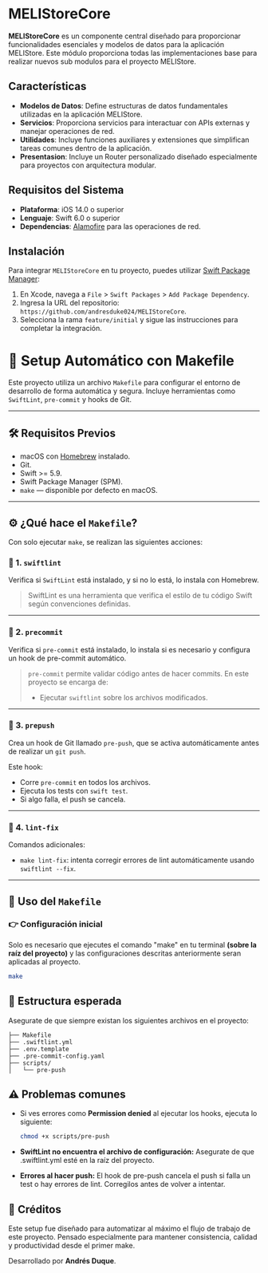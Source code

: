 # MELIStoreCore

**MELIStoreCore** es un componente central diseñado para proporcionar funcionalidades esenciales y modelos de datos para la aplicación MELIStore. Este módulo proporciona todas las implementaciones base para realizar nuevos sub modulos para el proyecto MELIStore.

## Características

- **Modelos de Datos**: Define estructuras de datos fundamentales utilizadas en la aplicación MELIStore.
- **Servicios**: Proporciona servicios para interactuar con APIs externas y manejar operaciones de red.
- **Utilidades**: Incluye funciones auxiliares y extensiones que simplifican tareas comunes dentro de la aplicación.
- **Presentasion**: Incluye un Router personalizado diseñado especialmente para proyectos con arquitectura modular.


## Requisitos del Sistema

- **Plataforma**: iOS 14.0 o superior
- **Lenguaje**: Swift 6.0 o superior
- **Dependencias**: [Alamofire](https://github.com/Alamofire/Alamofire) para las operaciones de red.

## Instalación

Para integrar `MELIStoreCore` en tu proyecto, puedes utilizar [Swift Package Manager](https://swift.org/package-manager/):

1. En Xcode, navega a `File` > `Swift Packages` > `Add Package Dependency`.
2. Ingresa la URL del repositorio: `https://github.com/andresduke024/MELIStoreCore`.
3. Selecciona la rama `feature/initial` y sigue las instrucciones para completar la integración.

# 🚀 Setup Automático con Makefile

Este proyecto utiliza un archivo `Makefile` para configurar el entorno de desarrollo de forma automática y segura. Incluye herramientas como `SwiftLint`, `pre-commit` y hooks de Git.

---

## 🛠 Requisitos Previos

- macOS con [Homebrew](https://brew.sh/) instalado.
- Git.
- Swift >= 5.9.
- Swift Package Manager (SPM).
- `make` — disponible por defecto en macOS.

---

## ⚙️ ¿Qué hace el `Makefile`?

Con solo ejecutar `make`, se realizan las siguientes acciones:

### 🔹 1. `swiftlint`
Verifica si `SwiftLint` está instalado, y si no lo está, lo instala con Homebrew.

> SwiftLint es una herramienta que verifica el estilo de tu código Swift según convenciones definidas.

---

### 🔹 2. `precommit`
Verifica si `pre-commit` está instalado, lo instala si es necesario y configura un hook de pre-commit automático.

> `pre-commit` permite validar código antes de hacer commits. En este proyecto se encarga de:
> - Ejecutar `swiftlint` sobre los archivos modificados.

---

### 🔹 3. `prepush`
Crea un hook de Git llamado `pre-push`, que se activa automáticamente antes de realizar un `git push`.

Este hook:
- Corre `pre-commit` en todos los archivos.
- Ejecuta los tests con `swift test`.
- Si algo falla, el push se cancela.

---

### 🔹 4. `lint-fix`
Comandos adicionales:

- `make lint-fix`: intenta corregir errores de lint automáticamente usando `swiftlint --fix`.

---

## 🧪 Uso del `Makefile`

### 👉 Configuración inicial

Solo es necesario que ejecutes el comando "make" en tu terminal **(sobre la raíz del proyecto)** y las configuraciones descritas anteriormente seran aplicadas al proyecto.

```bash
make
```

## 📁 Estructura esperada

Asegurate de que siempre existan los siguientes archivos en el proyecto:

```
├── Makefile
├── .swiftlint.yml
├── .env.template
├── .pre-commit-config.yaml
├── scripts/
│   └── pre-push
```

## ⚠️ Problemas comunes

- Si ves errores como **Permission denied** al ejecutar los hooks, ejecuta lo siguiente:

    ```bash
    chmod +x scripts/pre-push
    ```

- **SwiftLint no encuentra el archivo de configuración:**
Asegurate de que .swiftlint.yml esté en la raíz del proyecto.

- **Errores al hacer push:**
El hook de pre-push cancela el push si falla un test o hay errores de lint. Corregilos antes de volver a intentar.

## 🙌 Créditos
Este setup fue diseñado para automatizar al máximo el flujo de trabajo de este proyecto. Pensado especialmente para mantener consistencia, calidad y productividad desde el primer make.

Desarrollado por **Andrés Duque**.
